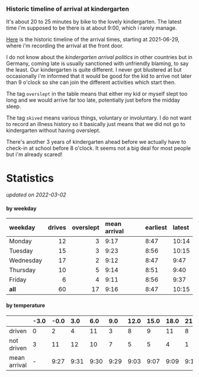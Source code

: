 ### Historic timeline of arrival at kindergarten

It's about 20 to 25 minutes by bike to the lovely kindergarten. 
The latest time i'm supposed to be there is at about 9:00, 
which i rarely manage. 

[Here](times.csv) is the historic timeline of the arrival times, starting
at 2021-06-29, where i'm recording the arrival at the front door.

I do not know about the *kindergarten arrival politics* in other
countries but in Germany, coming late is usually sanctioned 
with unfriendly blaming, to say the least. Our kindergarten is quite
different. I never got blustered at but occasionally i'm informed
that it would be good for the kid to arrive not later than 9 o'clock
so she can join the different activities which start then. 

The tag `overslept` in the table means that either my kid or myself
slept too long and we would arrive far too late, potentially just
before the midday sleep.

The tag `skived` means various things, voluntary or involuntary. I 
do not want to record an illness history so it basically just means
that we did not go to kindergarten without having overslept.

There's another 3 years of kindergarten ahead before we actually 
have to check-in at school before 8 o'clock. It seems not a big deal
for most people but i'm already scared!


# Statistics

*updated on 2022-03-02*

#### by weekday

| weekday   |   drives |   overslept | mean arrival   | earliest   | latest   |
|:----------|---------:|------------:|:---------------|:-----------|:---------|
| Monday    |       12 |           3 | 9:17           | 8:47       | 10:14    |
| Tuesday   |       15 |           3 | 9:23           | 8:56       | 10:15    |
| Wednesday |       17 |           2 | 9:12           | 8:47       | 9:47     |
| Thursday  |       10 |           5 | 9:14           | 8:51       | 9:40     |
| Friday    |        6 |           4 | 9:11           | 8:56       | 9:37     |
| **all**   |       60 |          17 | 9:16           | 8:47       | 10:15    |

#### by temperature

|              | -3.0   | -0.0   | 3.0   | 6.0   | 9.0   | 12.0   | 15.0   | 18.0   | 21.0   | 24.0   |
|:-------------|:-------|:-------|:------|:------|:------|:-------|:-------|:-------|:-------|:-------|
| driven       | 0      | 2      | 4     | 11    | 3     | 8      | 9      | 11     | 8      | 3      |
| not driven   | 3      | 11     | 12    | 10    | 7     | 5      | 5      | 4      | 1      | 1      |
| mean arrival | -      | 9:27   | 9:31  | 9:30  | 9:29  | 9:03   | 9:07   | 9:09   | 9:17   | 9:15   |

